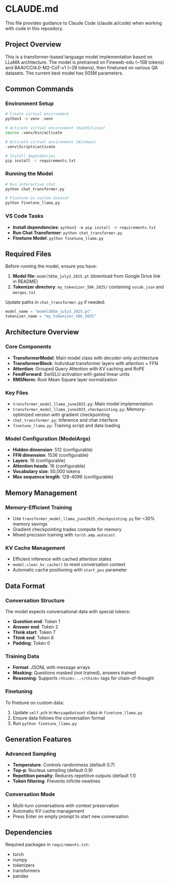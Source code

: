# CLAUDE.md

This file provides guidance to Claude Code (claude.ai/code) when working with code in this repository.

## Project Overview

This is a transformer-based language model implementation based on LLaMA architecture. The model is pretrained on Fineweb-edu (~15B tokens) and BAAI/CCI4.0-M2-CoT-v1 (~2B tokens), then finetuned on various QA datasets. The current best model has 505M parameters.

## Common Commands

### Environment Setup
```bash
# Create virtual environment
python3 -m venv .venv

# Activate virtual environment (macOS/Linux)
source .venv/bin/activate

# Activate virtual environment (Windows)
.venv\Scripts\activate

# Install dependencies
pip install -r requirements.txt
```

### Running the Model
```bash
# Run interactive chat
python chat_transformer.py

# Finetune on custom dataset
python finetune_llama.py
```

### VS Code Tasks
- **Install dependencies**: `python3 -m pip install -r requirements.txt`
- **Run Chat Transformer**: `python chat_transformer.py`  
- **Finetune Model**: `python finetune_llama.py`

## Required Files

Before running the model, ensure you have:
1. **Model file**: `model505m_july3_2025.pt` (download from Google Drive link in README)
2. **Tokenizer directory**: `my_tokenizer_50k_2025/` containing `vocab.json` and `merges.txt`

Update paths in `chat_transformer.py` if needed:
```python
model_name = "model505m_july3_2025.pt"
tokenizer_name = "my_tokenizer_50k_2025"
```

## Architecture Overview

### Core Components
- **TransformerModel**: Main model class with decoder-only architecture
- **TransformerBlock**: Individual transformer layers with attention + FFN
- **Attention**: Grouped Query Attention with KV caching and RoPE
- **FeedForward**: SwiGLU activation with gated linear units
- **RMSNorm**: Root Mean Square layer normalization

### Key Files
- `transformer_model_llama_june2025.py`: Main model implementation
- `transformer_model_llama_june2025_checkpointing.py`: Memory-optimized version with gradient checkpointing
- `chat_transformer.py`: Inference and chat interface
- `finetune_llama.py`: Training script and data loading

### Model Configuration (ModelArgs)
- **Hidden dimension**: 512 (configurable)
- **FFN dimension**: 1536 (configurable)
- **Layers**: 16 (configurable)
- **Attention heads**: 16 (configurable)
- **Vocabulary size**: 50,000 tokens
- **Max sequence length**: 128-4096 (configurable)

## Memory Management

### Memory-Efficient Training
- Use `transformer_model_llama_june2025_checkpointing.py` for ~30% memory savings
- Gradient checkpointing trades compute for memory
- Mixed precision training with `torch.amp.autocast`

### KV Cache Management
- Efficient inference with cached attention states
- `model.clear_kv_cache()` to reset conversation context
- Automatic cache positioning with `start_pos` parameter

## Data Format

### Conversation Structure
The model expects conversational data with special tokens:
- **Question end**: Token 1
- **Answer end**: Token 2  
- **Think start**: Token 7
- **Think end**: Token 8
- **Padding**: Token 0

### Training Data
- **Format**: JSONL with message arrays
- **Masking**: Questions masked (not trained), answers trained
- **Reasoning**: Supports `<think>...</think>` tags for chain-of-thought

### Finetuning
To finetune on custom data:
1. Update `self.pth` in `MessageDataset` class in `finetune_llama.py`
2. Ensure data follows the conversation format
3. Run `python finetune_llama.py`

## Generation Features

### Advanced Sampling
- **Temperature**: Controls randomness (default 0.7)
- **Top-p**: Nucleus sampling (default 0.9)
- **Repetition penalty**: Reduces repetitive outputs (default 1.1)
- **Token filtering**: Prevents infinite newlines

### Conversation Mode
- Multi-turn conversations with context preservation
- Automatic KV cache management
- Press Enter on empty prompt to start new conversation

## Dependencies

Required packages in `requirements.txt`:
- torch
- numpy  
- tokenizers
- transformers
- pandas